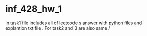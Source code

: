 # inf_428_hw_1


in task1 file includes all of leetcode s answer with python files and explantion txt file . For task2 and 3 are  also same  / 

